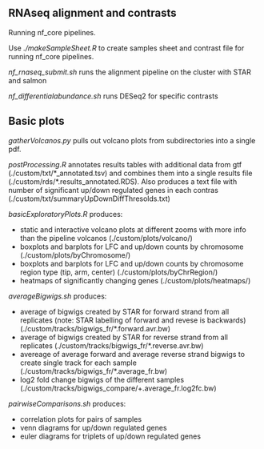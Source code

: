 ## RNAseq alignment and contrasts

Running nf_core pipelines.

Use _./makeSampleSheet.R_ to create samples sheet and contrast file for running nf_core pipelines.

_nf_rnaseq_submit.sh_ runs the alignment pipeline on the cluster with STAR and salmon

_nf_differentialabundance.sh_ runs DESeq2 for specific contrasts

## Basic plots

_gatherVolcanos.py_ pulls out volcano plots from subdirectories into a single pdf.

_postProcessing.R_ annotates results tables with additional data from gtf (./custom/txt/\*_annotated.tsv) and
combines them into a single results file (./custom/rds/\*.results_annotated.RDS). Also produces a text file with number of
significant up/down regulated genes in each contras (./custom/txt/summaryUpDownDiffThresolds.txt)

_basicExploratoryPlots.R_ produces:
- static and interactive volcano plots at different zooms with more info than the pipeline volcanos (./custom/plots/volcano/)
- boxplots and barplots for LFC and up/down counts by chromosome (./custom/plots/byChromosome/)
- boxplots and barplots for LFC and up/down counts by chromosome region type (tip, arm, center) (./custom/plots/byChrRegion/)
- heatmaps of significantly changing genes (./custom/plots/heatmaps/)

_averageBigwigs.sh_ produces:
- average of bigwigs created by STAR for forward strand from all replicates 
(note: STAR labelling of forward and revese is backwards) (./custom/tracks/bigwigs_fr/\*.forward.avr.bw)
- average of bigwigs created by STAR for reverse strand from all replicates  (./custom/tracks/bigwigs_fr/\*.reverse.avr.bw)
- avereage of average forward and average reverse strand bigwigs to create
single track for each sample  (./custom/tracks/bigwigs_fr/\*.average_fr.bw)
- log2 fold change bigwigs of the different samples (./custom/tracks/bigwigs_compare/\+.average_fr.log2fc.bw)

_pairwiseComparisons.sh_ produces:
- correlation plots for pairs of samples
- venn diagrams for up/down regulated genes
- euler diagrams for triplets of up/down regulated genes

